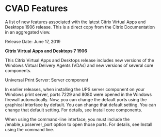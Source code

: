# CVAD Features

A list of new features associated with the latest Citrix Virtual Apps and Desktops 1906 release. This is a direct copy from the Citrix Documentation in an aggregated view.

Release Date: June 17, 2019

**Citrix Virtual Apps and Desktops 7 1906**

This Citrix Virtual Apps and Desktops release includes new versions of the Windows Virtual Delivery Agents (VDAs) and new versions of several core components.

Universal Print Server: Server component

In earlier releases, when installing the UPS server component on your Windows print server, ports 7229 and 8080 were opened in the Windows firewall automatically. Now, you can change the default ports using the graphical interface by default. You can change that default setting. You can change that default setting. For details, see Install core components.

When using the command-line interface, you must include the /enable_upsserver_port option to open those ports. For details, see Install using the command line.

